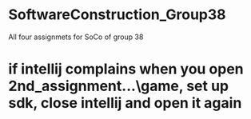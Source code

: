 # SoftwareConstruction_Group38
All four assignmets for SoCo of group 38

# if intellij complains when you open 2nd_assignment\...\game, set up sdk, close intellij and open it again
